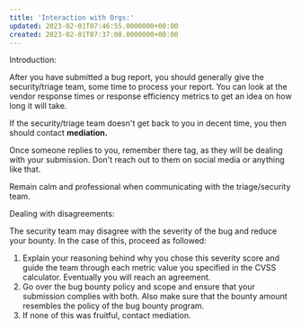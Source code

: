 ```yaml
---
title: 'Interaction with Orgs:'
updated: 2023-02-01T07:46:55.0000000+00:00
created: 2023-02-01T07:37:08.0000000+00:00
---
```


Introduction:

After you have submitted a bug report, you should generally give the security/triage team, some time to process your report. You can look at the vendor response times or response efficiency metrics to get an idea on how long it will take.

If the security/triage team doesn't get back to you in decent time, you then should contact **mediation.**

Once someone replies to you, remember there tag, as they will be dealing with your submission. Don't reach out to them on social media or anything like that.

Remain calm and professional when communicating with the triage/security team.

Dealing with disagreements:

The security team may disagree with the severity of the bug and reduce your bounty. In the case of this, proceed as followed:

1.  Explain your reasoning behind why you chose this severity score and guide the team through each metric value you specified in the CVSS calculator. Eventually you will reach an agreement.
2.  Go over the bug bounty policy and scope and ensure that your submission complies with both. Also make sure that the bounty amount resembles the policy of the bug bounty program.
3.  If none of this was fruitful, contact mediation.

